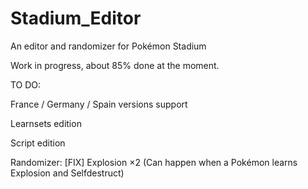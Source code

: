 # Stadium_Editor
An editor and randomizer for Pokémon Stadium

Work in progress, about 85% done at the moment.

TO DO:

France / Germany / Spain versions support

Learnsets edition

Script edition

Randomizer: [FIX] Explosion ×2 (Can happen when a Pokémon learns Explosion and Selfdestruct)
